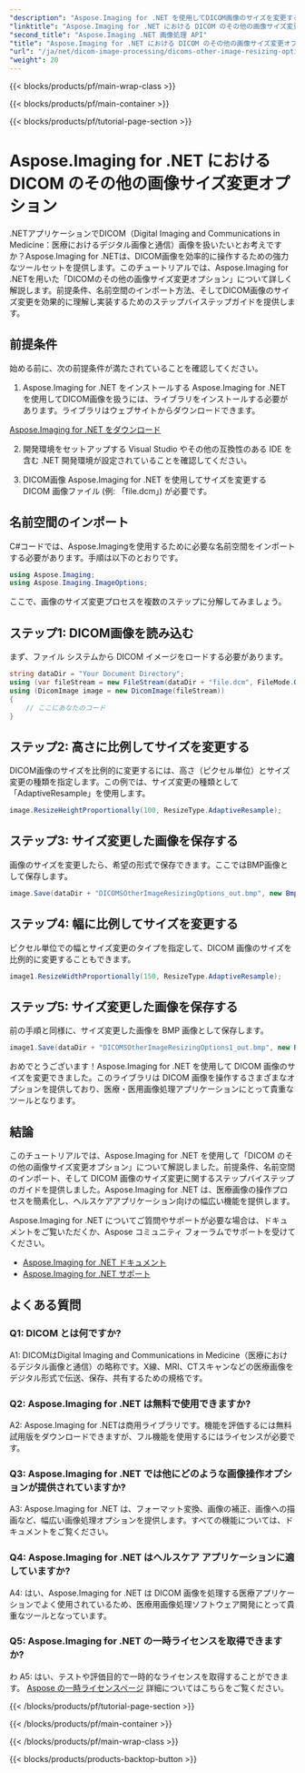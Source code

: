 ```yaml
---
"description": "Aspose.Imaging for .NET を使用してDICOM画像のサイズを変更する方法を学びましょう。効率的な医療画像操作のためのステップバイステップガイドです。"
"linktitle": "Aspose.Imaging for .NET における DICOM のその他の画像サイズ変更オプション"
"second_title": "Aspose.Imaging .NET 画像処理 API"
"title": "Aspose.Imaging for .NET における DICOM のその他の画像サイズ変更オプション"
"url": "/ja/net/dicom-image-processing/dicoms-other-image-resizing-options/"
"weight": 20
---
```


{{< blocks/products/pf/main-wrap-class >}}

{{< blocks/products/pf/main-container >}}

{{< blocks/products/pf/tutorial-page-section >}}

# Aspose.Imaging for .NET における DICOM のその他の画像サイズ変更オプション

.NETアプリケーションでDICOM（Digital Imaging and Communications in Medicine：医療におけるデジタル画像と通信）画像を扱いたいとお考えですか？Aspose.Imaging for .NETは、DICOM画像を効率的に操作するための強力なツールセットを提供します。このチュートリアルでは、Aspose.Imaging for .NETを用いた「DICOMのその他の画像サイズ変更オプション」について詳しく解説します。前提条件、名前空間のインポート方法、そしてDICOM画像のサイズ変更を効果的に理解し実装するためのステップバイステップガイドを提供します。

## 前提条件

始める前に、次の前提条件が満たされていることを確認してください。

1. Aspose.Imaging for .NET をインストールする
Aspose.Imaging for .NET を使用してDICOM画像を扱うには、ライブラリをインストールする必要があります。ライブラリはウェブサイトからダウンロードできます。

[Aspose.Imaging for .NET をダウンロード](https://releases.aspose.com/imaging/net/)

2. 開発環境をセットアップする
Visual Studio やその他の互換性のある IDE を含む .NET 開発環境が設定されていることを確認してください。

3. DICOM画像
Aspose.Imaging for .NET を使用してサイズを変更する DICOM 画像ファイル (例: 「file.dcm」) が必要です。

## 名前空間のインポート

C#コードでは、Aspose.Imagingを使用するために必要な名前空間をインポートする必要があります。手順は以下のとおりです。

```csharp
using Aspose.Imaging;
using Aspose.Imaging.ImageOptions;
```

ここで、画像のサイズ変更プロセスを複数のステップに分解してみましょう。

## ステップ1: DICOM画像を読み込む
まず、ファイル システムから DICOM イメージをロードする必要があります。

```csharp
string dataDir = "Your Document Directory";
using (var fileStream = new FileStream(dataDir + "file.dcm", FileMode.Open, FileAccess.Read))
using (DicomImage image = new DicomImage(fileStream))
{
    // ここにあなたのコード
}
```

## ステップ2: 高さに比例してサイズを変更する
DICOM画像のサイズを比例的に変更するには、高さ（ピクセル単位）とサイズ変更の種類を指定します。この例では、サイズ変更の種類として「AdaptiveResample」を使用します。

```csharp
image.ResizeHeightProportionally(100, ResizeType.AdaptiveResample);
```

## ステップ3: サイズ変更した画像を保存する
画像のサイズを変更したら、希望の形式で保存できます。ここではBMP画像として保存します。

```csharp
image.Save(dataDir + "DICOMSOtherImageResizingOptions_out.bmp", new BmpOptions());
```

## ステップ4: 幅に比例してサイズを変更する
ピクセル単位での幅とサイズ変更のタイプを指定して、DICOM 画像のサイズを比例的に変更することもできます。

```csharp
image1.ResizeWidthProportionally(150, ResizeType.AdaptiveResample);
```

## ステップ5: サイズ変更した画像を保存する
前の手順と同様に、サイズ変更した画像を BMP 画像として保存します。

```csharp
image1.Save(dataDir + "DICOMSOtherImageResizingOptions1_out.bmp", new BmpOptions());
```

おめでとうございます！Aspose.Imaging for .NET を使用して DICOM 画像のサイズを変更できました。このライブラリは DICOM 画像を操作するさまざまなオプションを提供しており、医療・医用画像処理アプリケーションにとって貴重なツールとなります。

## 結論

このチュートリアルでは、Aspose.Imaging for .NET を使用して「DICOM のその他の画像サイズ変更オプション」について解説しました。前提条件、名前空間のインポート、そして DICOM 画像のサイズ変更に関するステップバイステップのガイドを提供しました。Aspose.Imaging for .NET は、医療画像の操作プロセスを簡素化し、ヘルスケアアプリケーション向けの幅広い機能を提供します。

Aspose.Imaging for .NET についてご質問やサポートが必要な場合は、ドキュメントをご覧いただくか、Aspose コミュニティ フォーラムでサポートを受けてください。

- [Aspose.Imaging for .NET ドキュメント](https://reference.aspose.com/imaging/net/)
- [Aspose.Imaging for .NET サポート](https://forum.aspose.com/)

## よくある質問

### Q1: DICOM とは何ですか?

A1: DICOMはDigital Imaging and Communications in Medicine（医療におけるデジタル画像と通信）の略称です。X線、MRI、CTスキャンなどの医療画像をデジタル形式で伝送、保存、共有するための規格です。

### Q2: Aspose.Imaging for .NET は無料で使用できますか?

A2: Aspose.Imaging for .NETは商用ライブラリです。機能を評価するには無料試用版をダウンロードできますが、フル機能を使用するにはライセンスが必要です。

### Q3: Aspose.Imaging for .NET では他にどのような画像操作オプションが提供されていますか?

A3: Aspose.Imaging for .NET は、フォーマット変換、画像の補正、画像への描画など、幅広い画像処理オプションを提供します。すべての機能については、ドキュメントをご覧ください。

### Q4: Aspose.Imaging for .NET はヘルスケア アプリケーションに適していますか?

A4: はい、Aspose.Imaging for .NET は DICOM 画像を処理する医療アプリケーションでよく使用されているため、医療用画像処理ソフトウェア開発にとって貴重なツールとなっています。

### Q5: Aspose.Imaging for .NET の一時ライセンスを取得できますか?
わ
A5: はい、テストや評価目的で一時的なライセンスを取得することができます。 [Aspose の一時ライセンスページ](https://purchase.aspose.com/temporary-license/) 詳細についてはこちらをご覧ください。

{{< /blocks/products/pf/tutorial-page-section >}}

{{< /blocks/products/pf/main-container >}}

{{< /blocks/products/pf/main-wrap-class >}}

{{< blocks/products/products-backtop-button >}}